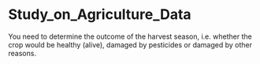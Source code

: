 # Study_on_Agriculture_Data
You need to determine the outcome of the harvest season, i.e. whether the crop would be healthy (alive), damaged by pesticides or damaged by other reasons.
